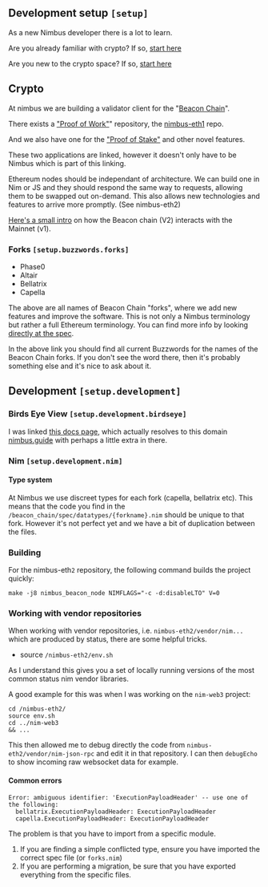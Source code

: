 ## Development setup `[setup]`

As a new Nimbus developer there is a lot to learn.

Are you already familiar with crypto? If so, [start here](#development)

Are you new to the crypto space? If so, [start here](#crypto)

## Crypto

At nimbus we are building a validator client for the "[Beacon Chain](https://medium.com/poloniex/what-is-ethereums-beacon-chain-fcac348210d7)".

There exists a ["Proof of Work"](https://medium.com/coinmonks/simply-explained-why-is-proof-of-work-required-in-bitcoin-611b143fc3e0)" repository, the [nimbus-eth1](https://github.com/status-im/nimbus-eth1) repo.

And we also have one for the ["Proof of Stake"](https://github.com/status-im/nimbus-eth2) and other novel features.

These two applications are linked, however it doesn't only have to be Nimbus which is part of this linking.

Ethereum nodes should be independant of architecture. We can build one in Nim or JS and they should respond the same way to requests, allowing them to be swapped out on-demand. This also allows new technologies and features to arrive more promptly. (See nimbus-eth2)

[Here's a small intro](https://medium.com/@hernackikacper/beacon-chain-how-it-will-change-blockchain-technology-48e56fa93c90) on how the Beacon chain (V2) interacts with the Mainnet (v1).

### Forks `[setup.buzzwords.forks]`

- Phase0
- Altair
- Bellatrix
- Capella

The above are all names of Beacon Chain "forks", where we add new features and improve the software. This is not only a Nimbus terminology but rather a full Ethereum terminology. You can find more info by looking [directly at the spec](https://github.com/ethereum/consensus-specs/tree/dev/specs).

In the above link you should find all current Buzzwords for the names of the Beacon Chain forks. If you don't see the word there, then it's probably something else and it's nice to ask about it.

## Development `[setup.development]`

### Birds Eye View `[setup.development.birdseye]`

I was linked [this docs page](https://github.com/status-im/nimbus-eth2/tree/stable/docs), which actually resolves to this domain [nimbus.guide](https://nimbus.guide/) with perhaps a little extra in there.

### Nim `[setup.development.nim]`

#### Type system

At Nimbus we use discreet types for each fork (capella, bellatrix etc). This means that the code you find in the `/beacon_chain/spec/datatypes/{forkname}.nim` should be unique to that fork. However it's not perfect yet and we have a bit of duplication between the files.

### Building

For the nimbus-eth`2` repository, the following command builds the project quickly:

`make -j8 nimbus_beacon_node NIMFLAGS="-c -d:disableLTO" V=0`

### Working with vendor repositories

When working with vendor repositories, i.e. `nimbus-eth2/vendor/nim...` which are produced by status, there are some helpful tricks.

- source `/nimbus-eth2/env.sh`

As I understand this gives you a set of locally running versions of the most common status nim vendor libraries.

A good example for this was when I was working on the `nim-web3` project:

```
cd /nimbus-eth2/
source env.sh
cd ../nim-web3
&& ...
```

This then allowed me to debug directly the code from `nimbus-eth2/vendor/nim-json-rpc` and edit it in that repository. I can then `debugEcho` to show incoming raw websocket data for example.

#### Common errors

```
Error: ambiguous identifier: 'ExecutionPayloadHeader' -- use one of the following:
  bellatrix.ExecutionPayloadHeader: ExecutionPayloadHeader
  capella.ExecutionPayloadHeader: ExecutionPayloadHeader
```

The problem is that you have to import from a specific module.

1. If you are finding a simple conflicted type, ensure you have imported the correct spec file (or `forks.nim`)
2. If you are performing a migration, be sure that you have exported everything from the specific files.
